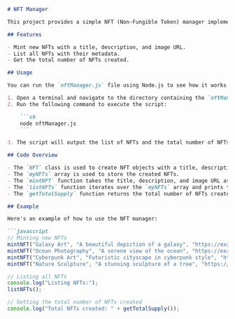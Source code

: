 
```markdown
# NFT Manager

This project provides a simple NFT (Non-Fungible Token) manager implemented in JavaScript. It allows you to mint new NFTs, list all the minted NFTs, and get the total supply of NFTs created.

## Features

- Mint new NFTs with a title, description, and image URL.
- List all NFTs with their metadata.
- Get the total number of NFTs created.

## Usage

You can run the `nftManager.js` file using Node.js to see how it works.

1. Open a terminal and navigate to the directory containing the `nftManager.js` file.
2. Run the following command to execute the script:

    ```sh
    node nftManager.js
    ```

3. The script will output the list of NFTs and the total number of NFTs created to the console.

## Code Overview

- The `NFT` class is used to create NFT objects with a title, description, and image URL.
- The `myNFTs` array is used to store the created NFTs.
- The `mintNFT` function takes the title, description, and image URL as parameters, creates an NFT object, and stores it in the `myNFTs` array.
- The `listNFTs` function iterates over the `myNFTs` array and prints the metadata of each NFT to the console.
- The `getTotalSupply` function returns the total number of NFTs created.

## Example

Here's an example of how to use the NFT manager:

```javascript
// Minting new NFTs
mintNFT("Galaxy Art", "A beautiful depiction of a galaxy", "https://example.com/image1.png");
mintNFT("Ocean Photography", "A serene view of the ocean", "https://example.com/image2.png");
mintNFT("Cyberpunk Art", "Futuristic cityscape in cyberpunk style", "https://example.com/image3.png");
mintNFT("Nature Sculpture", "A stunning sculpture of a tree", "https://example.com/image4.png");

// Listing all NFTs
console.log("Listing NFTs:");
listNFTs();

// Getting the total number of NFTs created
console.log("Total NFTs created: " + getTotalSupply());
```
